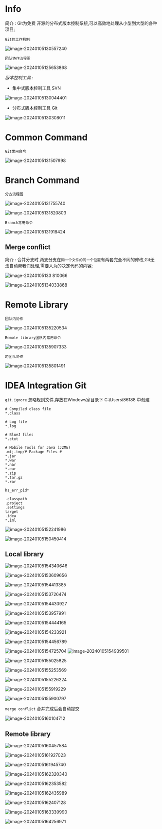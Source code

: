 # Info

简介 : Git为免费 开源的分布式版本控制系统,可以高效地处理从小型到大型的各种项目;

`Git的工作机制`

![image-20240105130557240](https://banne.oss-cn-shanghai.aliyuncs.com/Java/image-20240105130557240.png) 

`团队协作流程图`

![image-20240105125653868](https://banne.oss-cn-shanghai.aliyuncs.com/Java/image-20240105125653868.png) 

*版本控制工具 :*

- 集中式版本控制工具 SVN

![image-20240105130044401](https://banne.oss-cn-shanghai.aliyuncs.com/Java/image-20240105130044401.png) 

- 分布式版本控制工具 Git

![image-20240105130308011](https://banne.oss-cn-shanghai.aliyuncs.com/Java/image-20240105130308011.png) 

# Common Command

`Git常用命令`

![image-20240105131507998](https://banne.oss-cn-shanghai.aliyuncs.com/Java/image-20240105131507998.png)  

# Branch Command

`分支流程图`

![image-20240105131755740](https://banne.oss-cn-shanghai.aliyuncs.com/Java/image-20240105131755740.png) 

![image-20240105131820803](https://banne.oss-cn-shanghai.aliyuncs.com/Java/image-20240105131820803.png) 

`Branch常用命令`

![image-20240105131918424](https://banne.oss-cn-shanghai.aliyuncs.com/Java/image-20240105131918424.png) 

## Merge conflict

简介 : 合并分支时,两支分支在`同一个文件的同一个位置`有两套完全不同的修改,Git无法自动帮我们处理,需要人为的决定代码的内容;

![image-20240105133 810066](https://banne.oss-cn-shanghai.aliyuncs.com/Java/image-20240105133810066.png) 

![image-20240105134033868](https://banne.oss-cn-shanghai.aliyuncs.com/Java/image-20240105134033868.png)  

# Remote Library

`团队内协作`

![image-20240105135220534](https://banne.oss-cn-shanghai.aliyuncs.com/Java/image-20240105135220534.png) 

`Remote library团队内常用命令`

![image-20240105135907333](https://banne.oss-cn-shanghai.aliyuncs.com/Java/image-20240105135907333.png)   

`跨团队协作`

![image-20240105135801491](https://banne.oss-cn-shanghai.aliyuncs.com/Java/image-20240105135801491.png) 



# IDEA Integration Git

`git.ignore` 忽略规则文件,存放在Windows家目录下 C:\Users\86188 中创建

```ignore
# Compiled class file
*.class

# Log file
*.log

# BlueJ files
*.ctxt

# Mobile Tools for Java (J2ME)
.mtj.tmp/# Package Files #
*.jar
*.war
*.nar
*.ear
*.zip
*.tar.gz
*.rar

hs_err_pid*

.classpath
.project
.settings
target
.idea
*.iml
```

![image-20240105152241986](https://banne.oss-cn-shanghai.aliyuncs.com/Java/image-20240105152241986.png) 

![image-20240105150450414](https://banne.oss-cn-shanghai.aliyuncs.com/Java/image-20240105150450414.png) 

## Local library

![image-20240105154340646](https://banne.oss-cn-shanghai.aliyuncs.com/Java/image-20240105154340646.png) 

![image-20240105153609656](https://banne.oss-cn-shanghai.aliyuncs.com/Java/image-20240105153609656.png) 

![image-20240105154413385](https://banne.oss-cn-shanghai.aliyuncs.com/Java/image-20240105154413385.png) 

 ![image-20240105153726474](https://banne.oss-cn-shanghai.aliyuncs.com/Java/image-20240105153726474.png)

![image-20240105154430927](https://banne.oss-cn-shanghai.aliyuncs.com/Java/image-20240105154430927.png) 

![image-20240105153957991](https://banne.oss-cn-shanghai.aliyuncs.com/Java/image-20240105153957991.png) 

![image-20240105154444165](https://banne.oss-cn-shanghai.aliyuncs.com/Java/image-20240105154444165.png) 

![image-20240105154233921](https://banne.oss-cn-shanghai.aliyuncs.com/Java/image-20240105154233921.png) 

![image-20240105154456789](https://banne.oss-cn-shanghai.aliyuncs.com/Java/image-20240105154456789.png) 

![image-20240105154725704](https://banne.oss-cn-shanghai.aliyuncs.com/Java/image-20240105154725704.png) ![image-20240105154939501](https://banne.oss-cn-shanghai.aliyuncs.com/Java/image-20240105154939501.png) 

![image-20240105155025825](https://banne.oss-cn-shanghai.aliyuncs.com/Java/image-20240105155025825.png) 

![image-20240105155253569](https://banne.oss-cn-shanghai.aliyuncs.com/Java/image-20240105155253569.png) 

![image-20240105155226224](https://banne.oss-cn-shanghai.aliyuncs.com/Java/image-20240105155226224.png) 

![image-20240105155919229](https://banne.oss-cn-shanghai.aliyuncs.com/Java/image-20240105155919229.png) 

![image-20240105155900797](https://banne.oss-cn-shanghai.aliyuncs.com/Java/image-20240105155900797.png) 

`merge conflict` 合并完成后会自动提交

![image-20240105160104712](https://banne.oss-cn-shanghai.aliyuncs.com/Java/image-20240105160104712.png) 

## Remote library

![image-20240105160457584](https://banne.oss-cn-shanghai.aliyuncs.com/Java/image-20240105160457584.png) 

![image-20240105161927023](https://banne.oss-cn-shanghai.aliyuncs.com/Java/image-20240105161927023.png)  

![image-20240105161945740](https://banne.oss-cn-shanghai.aliyuncs.com/Java/image-20240105161945740.png) 

![image-20240105162320340](https://banne.oss-cn-shanghai.aliyuncs.com/Java/image-20240105162320340.png) 

![image-20240105162353582](https://banne.oss-cn-shanghai.aliyuncs.com/Java/image-20240105162353582.png) 

![image-20240105162435989](https://banne.oss-cn-shanghai.aliyuncs.com/Java/image-20240105162435989.png) 

![image-20240105162407128](https://banne.oss-cn-shanghai.aliyuncs.com/Java/image-20240105162407128.png) 

![image-20240105163330990](https://banne.oss-cn-shanghai.aliyuncs.com/Java/image-20240105163330990.png) 

![image-20240105164256971](https://banne.oss-cn-shanghai.aliyuncs.com/Java/image-20240105164256971.png) 
